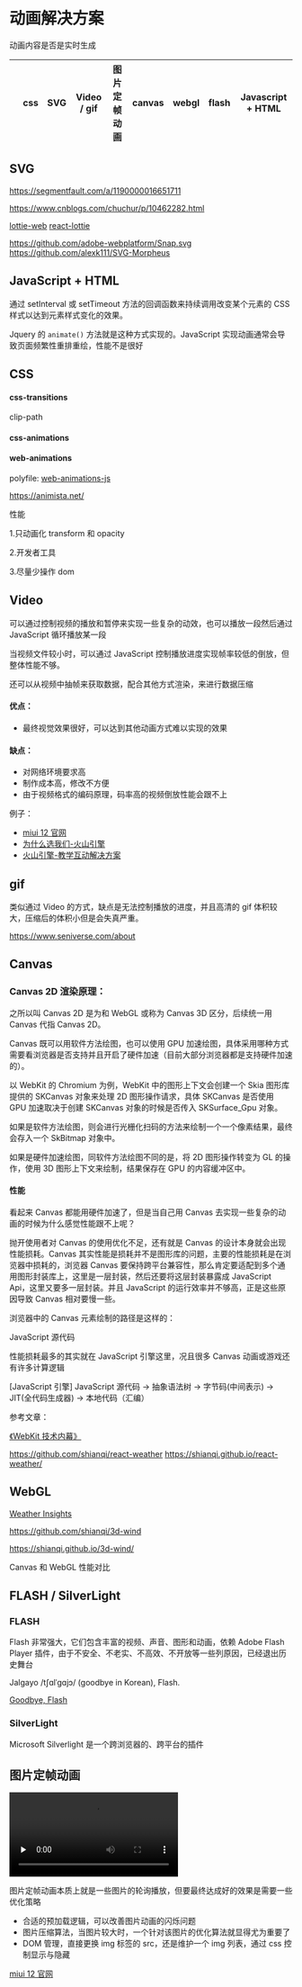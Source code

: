 # 动画解决方案

动画内容是否是实时生成

|     | css | SVG | Video / gif | 图片定帧动画 | canvas | webgl | flash | Javascript + HTML |
| --- | --- | --- | ----------- | ------------ | ------ | ----- | ----- | ----------------- |

## SVG

https://segmentfault.com/a/1190000016651711

https://www.cnblogs.com/chuchur/p/10462282.html

[lottie-web](https://github.com/airbnb/lottie-web)
[react-lottie](https://github.com/chenqingspring/react-lottie)

https://github.com/adobe-webplatform/Snap.svg
https://github.com/alexk111/SVG-Morpheus

## JavaScript + HTML

通过 setInterval 或 setTimeout 方法的回调函数来持续调用改变某个元素的 CSS 样式以达到元素样式变化的效果。

Jquery 的 `animate()` 方法就是这种方式实现的。JavaScript 实现动画通常会导致页面频繁性重排重绘，性能不是很好

## CSS

#### css-transitions

clip-path

#### css-animations

#### web-animations

polyfile: [web-animations-js](https://github.com/web-animations/web-animations-js)

https://animista.net/

性能

1.只动画化 transform 和 opacity

2.开发者工具

3.尽量少操作 dom

## Video

可以通过控制视频的播放和暂停来实现一些复杂的动效，也可以播放一段然后通过 JavaScript 循环播放某一段

当视频文件较小时，可以通过 JavaScript 控制播放进度实现帧率较低的倒放，但整体性能不够。

还可以从视频中抽帧来获取数据，配合其他方式渲染，来进行数据压缩

#### 优点：

- 最终视觉效果很好，可以达到其他动画方式难以实现的效果

#### 缺点：

- 对网络环境要求高
- 制作成本高，修改不方便
- 由于视频格式的编码原理，码率高的视频倒放性能会跟不上

例子：

- [miui 12 官网](https://home.miui.com/)
- [为什么选我们-火山引擎](https://www.volcengine.cn/about)
- [火山引擎-教学互动解决方案](https://www.volcengine.cn/solution/interactive-teaching)

## gif

类似通过 Video 的方式，缺点是无法控制播放的进度，并且高清的 gif 体积较大，压缩后的体积小但是会失真严重。

https://www.seniverse.com/about

## Canvas

### Canvas 2D 渲染原理：

之所以叫 Canvas 2D 是为和 WebGL 或称为 Canvas 3D 区分，后续统一用 Canvas 代指 Canvas 2D。

Canvas 既可以用软件方法绘图，也可以使用 GPU 加速绘图，具体采用哪种方式需要看浏览器是否支持并且开启了硬件加速（目前大部分浏览器都是支持硬件加速的）。

以 WebKit 的 Chromium 为例，WebKit 中的图形上下文会创建一个 Skia 图形库提供的 SKCanvas 对象来处理 2D 图形操作请求，具体 SKCanvas 是否使用 GPU 加速取决于创建 SKCanvas 对象的时候是否传入 SKSurface_Gpu 对象。

如果是软件方法绘图，则会进行光栅化扫码的方法来绘制一个一个像素结果，最终会存入一个 SkBitmap 对象中。

如果是硬件加速绘图，同软件方法绘图不同的是，将 2D 图形操作转变为 GL 的操作，使用 3D 图形上下文来绘制，结果保存在 GPU 的内容缓冲区中。

#### 性能

看起来 Canvas 都能用硬件加速了，但是当自己用 Canvas 去实现一些复杂的动画的时候为什么感觉性能跟不上呢？

抛开使用者对 Canvas 的使用优化不足，还有就是 Canvas 的设计本身就会出现性能损耗。Canvas 其实性能是损耗并不是图形库的问题，主要的性能损耗是在浏览器中损耗的，浏览器 Canvas 要保持跨平台兼容性，那么肯定要适配到多个通用图形封装库上，这里是一层封装，然后还要将这层封装暴露成 JavaScript Api，这里又要多一层封装。并且 JavaScript 的运行效率并不够高，正是这些原因导致 Canvas 相对要慢一些。

浏览器中的 Canvas 元素绘制的路径是这样的：

JavaScript 源代码

性能损耗最多的其实就在 JavaScript 引擎这里，况且很多 Canvas 动画或游戏还有许多计算逻辑

[JavaScript 引擎] JavaScript 源代码 -> 抽象语法树 -> 字节码(中间表示) -> JIT(全代码生成器) -> 本地代码（汇编）

参考文章：

[《WebKit 技术内幕》](https://book.douban.com/subject/25910556/)

https://github.com/shianqi/react-weather
https://shianqi.github.io/react-weather/

## WebGL

[Weather Insights](https://www.seniverse.com/insights)

https://github.com/shianqi/3d-wind

https://shianqi.github.io/3d-wind/

Canvas 和 WebGL 性能对比

## FLASH / SilverLight

### FLASH

Flash 非常强大，它们包含丰富的视频、声音、图形和动画，依赖 Adobe Flash Player 插件，由于不安全、不老实、不高效、不开放等一些列原因，已经退出历史舞台

Jalgayo /tʃɑlˈgɑjɔ/ (goodbye in Korean), Flash.

[Goodbye, Flash](https://developers.google.com/search/blog/2019/10/goodbye-flash)

### SilverLight

Microsoft Silverlight 是一个跨浏览器的、跨平台的插件

## 图片定帧动画

<video id="video" controls="" preload="none">
  <source src="./video1.mp4" type="video/mp4">
</video>

图片定帧动画本质上就是一些图片的轮询播放，但要最终达成好的效果是需要一些优化策略

- 合适的预加载逻辑，可以改善图片动画的闪烁问题
- 图片压缩算法，当图片较大时，一个针对该图片的优化算法就显得尤为重要了
- DOM 管理，直接更换 img 标签的 src，还是维护一个 img 列表，通过 css 控制显示与隐藏

[miui 12 官网](https://home.miui.com/)
